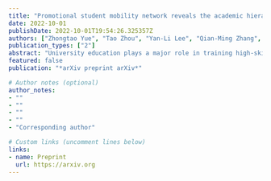```yaml
---
title: "Promotional student mobility network reveals the academic hierarchy and educational inequalities"
date: 2022-10-01
publishDate: 2022-10-01T19:54:26.325357Z
authors: ["Zhongtao Yue", "Tao Zhou", "Yan-Li Lee", "Qian-Ming Zhang", "Jian Gao"]
publication_types: ["2"]
abstract: "University education plays a major role in training high-skilled labor and provides a promising path to disrupt the lasting effects of disadvantages. Despite enormous efforts on understanding how education affects post-graduation career mobility, little is known about mobility patterns and potential inequalities at earlier stages of the education pipeline. Based on a large-scale online resume dataset, here we build a promotional student mobility network, capturing student flows from undergraduate to graduate universities in China. Our analysis of this mobility network conveys several findings. First, we find evidence for the academic hierarchy, where the promotional mobility of students is highly stratified, and the ranking of the undergraduate university attended conditions the ranking of the graduate university. Second, while a mechanism model can reproduce the observed patterns, it appears to suggest student's cost-benefit decision-making in pursuing quality education. Third, elite schools in China are highly concentrated in developed cities, showing geographic inequalities in education. Meanwhile, we find that university prestige moderates student mobility such that the positive effect of the city economic gap on student flows is pronounced when the university prestige gap is small. Our results plant a picture of educational stratification and help understand inequalities amid the academic hierarchy."
featured: false
publication: "*arXiv preprint arXiv*"

# Author notes (optional)
author_notes:
- ""
- ""
- ""
- ""
- "Corresponding author"

# Custom links (uncomment lines below)
links:
- name: Preprint
  url: https://arxiv.org
---
```


